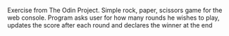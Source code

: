 Exercise from The Odin Project.
Simple rock, paper, scissors game for the web console.
Program asks user for how many rounds he wishes to play, updates the score after each round
and declares the winner at the end
